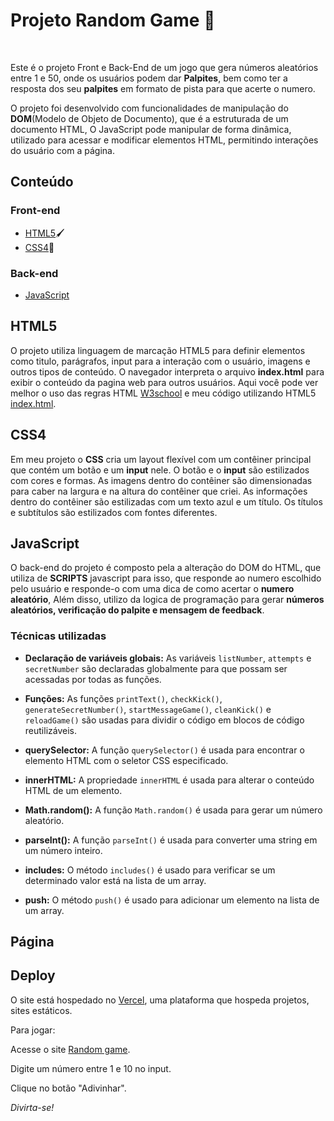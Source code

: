 <h1>Projeto Random Game 🚀</h1>
<br>

Este é o projeto Front e Back-End de um jogo que gera números aleatórios entre 1 e 50, onde os usuários podem dar **Palpites**, bem como ter a resposta dos seu **palpites** em formato de pista para que acerte o numero.
<br>

O projeto foi desenvolvido com funcionalidades de manipulação do **DOM**(Modelo de Objeto de Documento), que é a estruturada de um documento HTML, O JavaScript pode manipular de forma dinâmica, utilizado para acessar e modificar elementos HTML, permitindo interações do usuário com a página.

<h2>Conteúdo</h2>

<h3>Front-end</h3>

* [HTML5](#HTML5)🖌️
* [CSS4](#CSS4)📝

<h3>Back-end</h3>

* [JavaScript](#JavaScript)

<h2>HTML5</h2>

O projeto utiliza linguagem de marcação HTML5 para definir elementos como titulo, parágrafos, input para a interação com o usuário, imagens e outros tipos de conteúdo. O navegador interpreta o arquivo **index.html**  para exibir o conteúdo da pagina web para outros usuários.
Aqui você pode ver melhor o uso das regras HTML [W3school](https://www.w3schools.com/html/) e meu código utilizando HTML5 [index.html](https://github.com/jottakayo/Random_Number/blob/main/RandomNumber/index.html).

<h2>CSS4</h2>

Em meu projeto o **CSS** cria um layout flexível com um contêiner principal que contém um botão e um **input** nele. O botão e o **input** são estilizados com cores e formas. As imagens dentro do contêiner são dimensionadas para caber na largura e na altura do contêiner que criei. As informações dentro do contêiner são estilizadas com um texto azul e um título. Os títulos e subtítulos são estilizados com fontes diferentes.


<h2>JavaScript</h2>

O back-end do projeto é composto pela a alteração do DOM do HTML, que utiliza de **SCRIPTS** javascript para isso, que responde ao numero escolhido pelo usuário e responde-o com uma dica de como acertar o **numero** **aleatório**, Além disso, utilizo da logica de programação para gerar **números aleatórios, verificação do palpite e mensagem de feedback**. 

<h3>Técnicas utilizadas</h3>

* **Declaração de variáveis globais:** As variáveis <code>listNumber</code>, <code>attempts</code> e <code>secretNumber</code> são declaradas globalmente para que possam ser acessadas por todas as funções.

* **Funções:** As funções <code>printText()</code>, <code>checkKick()</code>, <code>generateSecretNumber()</code>, <code>startMessageGame()</code>, <code>cleanKick()</code> e <code>reloadGame()</code> são usadas para dividir o código em blocos de código reutilizáveis.

* **querySelector:** A função <code>querySelector()</code> é usada para encontrar o elemento HTML com o seletor CSS especificado.

* **innerHTML:** A propriedade <code>innerHTML</code> é usada para alterar o conteúdo HTML de um elemento.

* **Math.random():** A função <code>Math.random()</code> é usada para gerar um número aleatório.

* **parseInt():** A função <code>parseInt()</code> é usada para converter uma string em um número inteiro.

* **includes:** O método <code>includes()</code> é usado para verificar se um determinado valor está na lista de um array.

* **push:** O método <code>push()</code> é usado para adicionar um elemento na lista de um array.

<h2>Página</h2>



<h2>Deploy</h2>

 O site está hospedado no [Vercel](), uma plataforma que hospeda projetos, sites estáticos.

Para jogar:

Acesse o site [Random game]().

Digite um número entre 1 e 10 no input.

Clique no botão "Adivinhar".

*Divirta-se!*